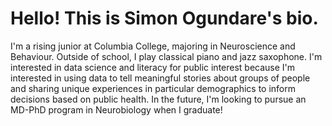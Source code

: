 <h1> Hello! This is Simon Ogundare's bio. </h1>

<p> I'm a rising junior at Columbia College, majoring in Neuroscience and Behaviour. Outside of school, I play classical piano and jazz saxophone. I'm interested in data science and literacy for public interest because I'm interested in using data to tell meaningful stories about groups of people and sharing unique experiences in particular demographics to inform decisions based on public health. In the future, I'm looking to pursue an MD-PhD program in Neurobiology when I graduate! </p>